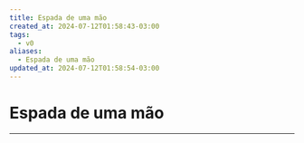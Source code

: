 ```yaml
---
title: Espada de uma mão
created_at: 2024-07-12T01:58:43-03:00
tags:
  - v0
aliases:
  - Espada de uma mão
updated_at: 2024-07-12T01:58:54-03:00
---
```

# Espada de uma mão
---

